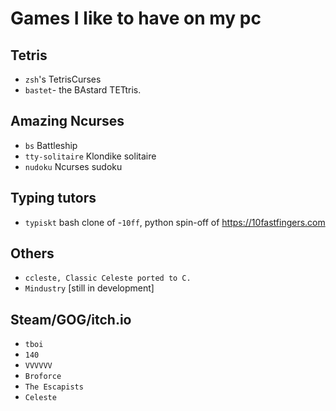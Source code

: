 # Games I like to have on my pc

## Tetris
- `zsh`'s TetrisCurses
- `bastet`- the BAstard TETtris.

## Amazing Ncurses
- `bs` Battleship
- `tty-solitaire` Klondike solitaire
- `nudoku` Ncurses sudoku

## Typing tutors
- `typiskt` bash clone of
-`10ff`, python spin-off of https://10fastfingers.com

## Others
- `ccleste, Classic Celeste ported to C.`
- `Mindustry` [still in development]

## Steam/GOG/itch.io
- `tboi`
- `140`
- `VVVVVV`
- `Broforce`
- `The Escapists`
- `Celeste`
